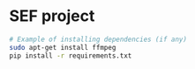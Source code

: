 # SEF project

```bash
# Example of installing dependencies (if any)
sudo apt-get install ffmpeg
pip install -r requirements.txt
